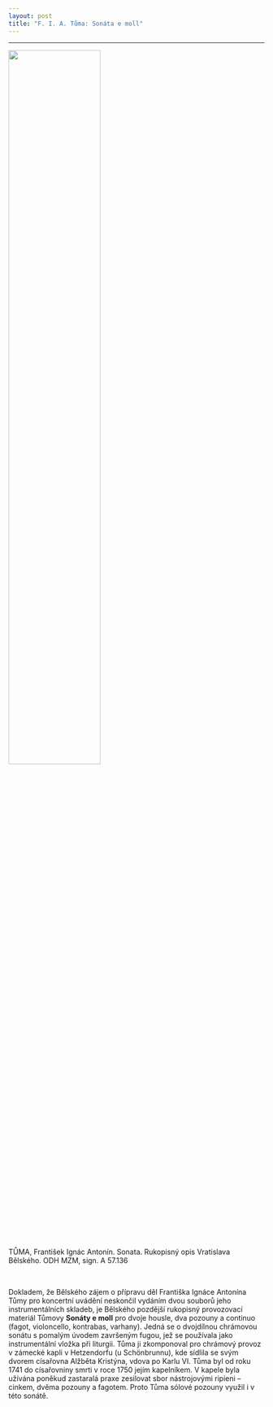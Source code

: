 ```yaml
---
layout: post
title: "F. I. A. Tůma: Sonáta e moll"
---
```

---

<div class="image-container">
    <img src="/assets/tuma/tuma4.png" width="60%" height="60%">
</div>
<div class="popis-obrazku">
<p>
TŮMA, František Ignác Antonín. Sonata. Rukopisný opis Vratislava Bělského.
ODH MZM, sign. A 57.136
</p>
</div>
&nbsp;

<div class="ntext">
<p>
Dokladem, že Bělského zájem o přípravu děl Františka Ignáce Antonína Tůmy pro koncertní uvádění neskončil vydáním dvou souborů jeho instrumentálních skladeb, je Bělského pozdější rukopisný provozovací materiál Tůmovy <b>Sonáty e moll</b> pro dvoje housle, dva pozouny a continuo (fagot, violoncello, kontrabas, varhany). Jedná se o dvojdílnou chrámovou sonátu s pomalým úvodem završeným fugou, jež se používala jako instrumentální vložka při liturgii. Tůma ji zkomponoval pro chrámový provoz v zámecké kapli v Hetzendorfu (u Schönbrunnu), kde sídlila se svým dvorem císařovna Alžběta Kristýna, vdova po Karlu VI. Tůma byl od roku 1741 do císařovniny smrti v roce 1750 jejím kapelníkem. V kapele byla užívána poněkud zastaralá praxe zesilovat sbor nástrojovými ripieni – cinkem, dvěma pozouny a fagotem. Proto Tůma sólové pozouny využil i v této sonátě.
</p>
